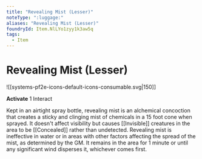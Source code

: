 ```yaml
---
title: "Revealing Mist (Lesser)"
noteType: ":luggage:"
aliases: "Revealing Mist (Lesser)"
foundryId: Item.NlLYo1zyy1k3aw5q
tags:
  - Item
---
```


# Revealing Mist (Lesser)
![[systems-pf2e-icons-default-icons-consumable.svg|150]]

**Activate** 1 Interact

Kept in an airtight spray bottle, revealing mist is an alchemical concoction that creates a sticky and clinging mist of chemicals in a 15 foot cone when sprayed. It doesn't affect visibility but causes [[Invisible]] creatures in the area to be [[Concealed]] rather than undetected. Revealing mist is ineffective in water or in areas with other factors affecting the spread of the mist, as determined by the GM. It remains in the area for 1 minute or until any significant wind disperses it, whichever comes first.

